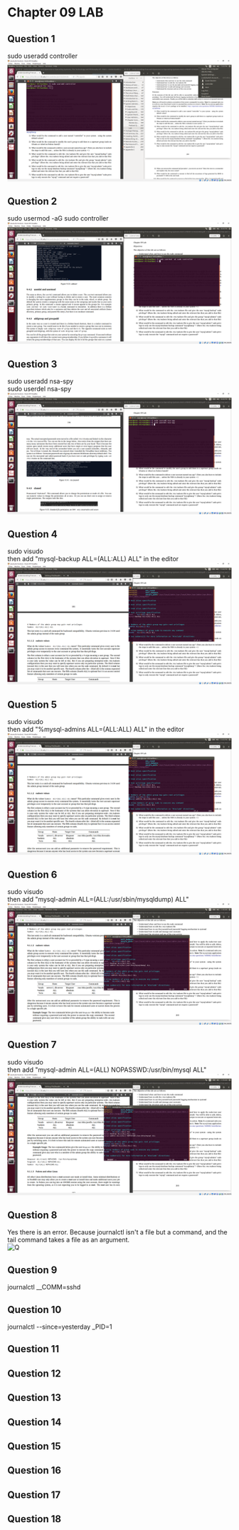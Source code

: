 # Chapter 09 LAB

## Question 1

sudo useradd controller
![Q1](images/Q1.PNG)

## Question 2 

sudo usermod -aG sudo controller
![Q2](images/Q2.PNG)

## Question 3

sudo useradd nsa-spy  
sudo userdel nsa-spy
![Q3](images/Q3.PNG)

## Question 4

sudo visudo  
then add "mysql-backup ALL=(ALL:ALL) ALL" in the editor
![Q4](images/Q4.PNG)

## Question 5

sudo visudo  
then add "%mysql-admins ALL=(ALL:ALL) ALL" in the editor
![Q5](images/Q5.PNG)

## Question 6

sudo visudo  
then add "mysql-admin ALL=(ALL:/usr/sbin/mysqldump) ALL"
![Q6](images/Q6.PNG)

## Question 7

sudo visudo  
then add "mysql-admin ALL=(ALL) NOPASSWD:/usr/bin/mysql ALL"
![Q7](images/Q7.PNG)


## Question 8

Yes there is an error. Because journalctl isn't a file but a command, and the tail command takes a file as an argument.  
![Q](images/Q.PNG)


## Question 9

journalctl \__COMM=sshd

## Question 10

journalctl --since=yesterday _PID=1

## Question 11

## Question 12

## Question 13

## Question 14

## Question 15

## Question 16

## Question 17

## Question 18
 


